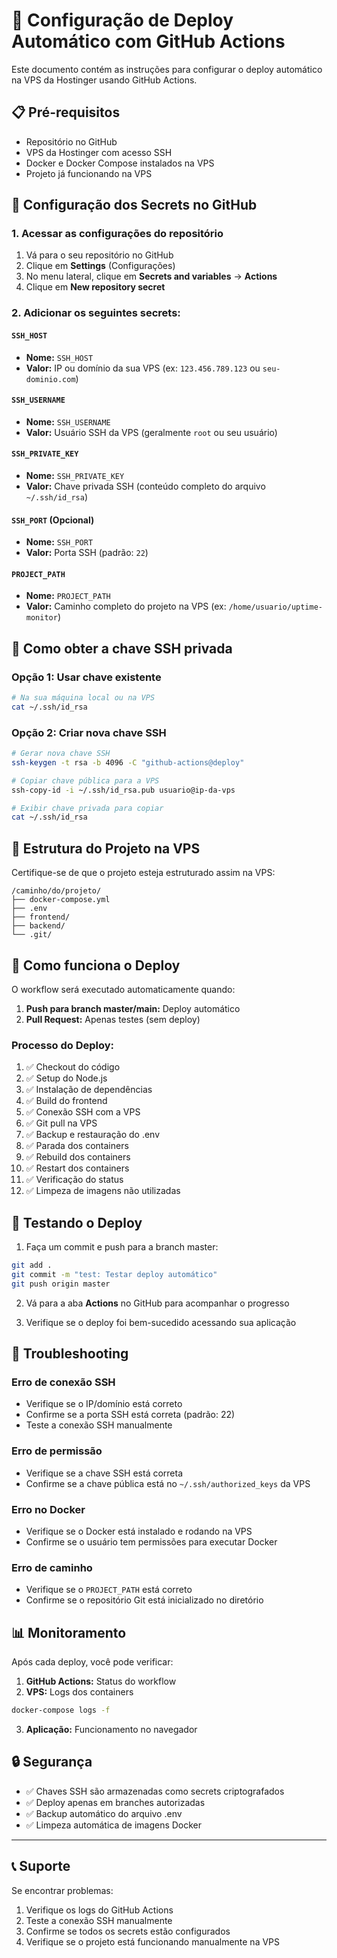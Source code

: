 # 🚀 Configuração de Deploy Automático com GitHub Actions

Este documento contém as instruções para configurar o deploy automático na VPS da Hostinger usando GitHub Actions.

## 📋 Pré-requisitos

- Repositório no GitHub
- VPS da Hostinger com acesso SSH
- Docker e Docker Compose instalados na VPS
- Projeto já funcionando na VPS

## 🔐 Configuração dos Secrets no GitHub

### 1. Acessar as configurações do repositório

1. Vá para o seu repositório no GitHub
2. Clique em **Settings** (Configurações)
3. No menu lateral, clique em **Secrets and variables** → **Actions**
4. Clique em **New repository secret**

### 2. Adicionar os seguintes secrets:

#### `SSH_HOST`
- **Nome:** `SSH_HOST`
- **Valor:** IP ou domínio da sua VPS (ex: `123.456.789.123` ou `seu-dominio.com`)

#### `SSH_USERNAME`
- **Nome:** `SSH_USERNAME`
- **Valor:** Usuário SSH da VPS (geralmente `root` ou seu usuário)

#### `SSH_PRIVATE_KEY`
- **Nome:** `SSH_PRIVATE_KEY`
- **Valor:** Chave privada SSH (conteúdo completo do arquivo `~/.ssh/id_rsa`)

#### `SSH_PORT` (Opcional)
- **Nome:** `SSH_PORT`
- **Valor:** Porta SSH (padrão: `22`)

#### `PROJECT_PATH`
- **Nome:** `PROJECT_PATH`
- **Valor:** Caminho completo do projeto na VPS (ex: `/home/usuario/uptime-monitor`)

## 🔑 Como obter a chave SSH privada

### Opção 1: Usar chave existente
```bash
# Na sua máquina local ou na VPS
cat ~/.ssh/id_rsa
```

### Opção 2: Criar nova chave SSH
```bash
# Gerar nova chave SSH
ssh-keygen -t rsa -b 4096 -C "github-actions@deploy"

# Copiar chave pública para a VPS
ssh-copy-id -i ~/.ssh/id_rsa.pub usuario@ip-da-vps

# Exibir chave privada para copiar
cat ~/.ssh/id_rsa
```

## 📁 Estrutura do Projeto na VPS

Certifique-se de que o projeto esteja estruturado assim na VPS:

```
/caminho/do/projeto/
├── docker-compose.yml
├── .env
├── frontend/
├── backend/
└── .git/
```

## 🔄 Como funciona o Deploy

O workflow será executado automaticamente quando:

1. **Push para branch master/main:** Deploy automático
2. **Pull Request:** Apenas testes (sem deploy)

### Processo do Deploy:

1. ✅ Checkout do código
2. ✅ Setup do Node.js
3. ✅ Instalação de dependências
4. ✅ Build do frontend
5. ✅ Conexão SSH com a VPS
6. ✅ Git pull na VPS
7. ✅ Backup e restauração do .env
8. ✅ Parada dos containers
9. ✅ Rebuild dos containers
10. ✅ Restart dos containers
11. ✅ Verificação do status
12. ✅ Limpeza de imagens não utilizadas

## 🧪 Testando o Deploy

1. Faça um commit e push para a branch master:
```bash
git add .
git commit -m "test: Testar deploy automático"
git push origin master
```

2. Vá para a aba **Actions** no GitHub para acompanhar o progresso

3. Verifique se o deploy foi bem-sucedido acessando sua aplicação

## 🚨 Troubleshooting

### Erro de conexão SSH
- Verifique se o IP/domínio está correto
- Confirme se a porta SSH está correta (padrão: 22)
- Teste a conexão SSH manualmente

### Erro de permissão
- Verifique se a chave SSH está correta
- Confirme se a chave pública está no `~/.ssh/authorized_keys` da VPS

### Erro no Docker
- Verifique se o Docker está instalado e rodando na VPS
- Confirme se o usuário tem permissões para executar Docker

### Erro de caminho
- Verifique se o `PROJECT_PATH` está correto
- Confirme se o repositório Git está inicializado no diretório

## 📊 Monitoramento

Após cada deploy, você pode verificar:

1. **GitHub Actions:** Status do workflow
2. **VPS:** Logs dos containers
```bash
docker-compose logs -f
```
3. **Aplicação:** Funcionamento no navegador

## 🔒 Segurança

- ✅ Chaves SSH são armazenadas como secrets criptografados
- ✅ Deploy apenas em branches autorizadas
- ✅ Backup automático do arquivo .env
- ✅ Limpeza automática de imagens Docker

---

## 📞 Suporte

Se encontrar problemas:

1. Verifique os logs do GitHub Actions
2. Teste a conexão SSH manualmente
3. Confirme se todos os secrets estão configurados
4. Verifique se o projeto está funcionando manualmente na VPS